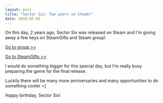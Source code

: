 ```yaml
---
layout: post
title: "Sector Six: Two years on Steam!"
date: 2018-05-02
---
```


On this day, 2 years ago, Sector Six was released on Steam and I'm giving away a few keys on SteamGifts and Steam group!

[Go to group >>](https://steamcommunity.com/groups/sectorsixgroup)

[Go to SteamGifts >>](https://www.steamgifts.com/giveaway/nkyA8/sector-six)

I would do something bigger for this special day, but I'm really busy preparing the game for the final release.

Luckily there will be many more anniversaries and many opportunities to do something cooler =]

Happy birthday, Sector Six! 

